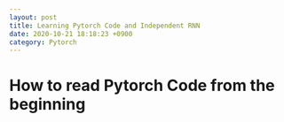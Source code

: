 ```yaml
---
layout: post
title: Learning Pytorch Code and Independent RNN
date: 2020-10-21 18:18:23 +0900
category: Pytorch
---
```


# How to read Pytorch Code from the beginning

